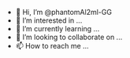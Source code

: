 - 👋 Hi, I’m @phantomAl2ml-GG
- 👀 I’m interested in ...
- 🌱 I’m currently learning ...
- 💞️ I’m looking to collaborate on ...
- 📫 How to reach me ...

<!---
phantomAl2ml-GG/phantomAl2ml-GG is a ✨ special ✨ repository because its `README.md` (this file) appears on your GitHub profile.
You can click the Preview link to take a look at your changes.
--->
